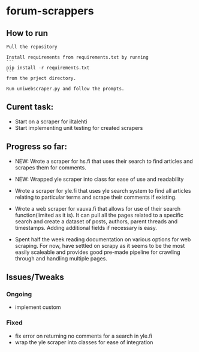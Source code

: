 # forum-scrappers
## How to run
    Pull the repository

    Install requirements from requirements.txt by running
    ``` 
    pip install -r requirements.txt
    ``` 
    from the prject directory.

    Run uniwebscraper.py and follow the prompts.

## Curent task:
 - Start on a scraper for iltalehti
 - Start implementing unit testing for created scrapers

## Progress so far:
- NEW: Wrote a scraper for hs.fi that uses their search to find articles and scrapes them for comments.
- NEW: Wrapped yle scraper into class for ease of use and readability

- Wrote a scraper for yle.fi that uses yle search system to find all articles relating to particular terms and scrape their comments if existing.
- Wrote a web scraper for vauva.fi that allows for use of their search function(limited as it is). It can pull all the pages related to a specific search and create a dataset of posts, authors, parent threads and timestamps. Adding additional fields if necessary is easy.
- Spent half the week reading documentation on various options for web scraping. For now, have settled on scrapy as it seems to be the most easily scaleable and provides good pre-made pipeline for crawling through and handling multiple pages.

## Issues/Tweaks
### Ongoing
- implement custom
### Fixed
- fix error on returning no comments for a search in yle.fi
- wrap the yle scraper into classes for ease of integration




